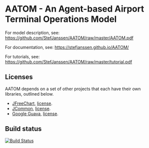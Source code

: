# AATOM - An Agent-based Airport Terminal Operations Model

For model description, see: https://github.com/StefJanssen/AATOM/raw/master/AATOM.pdf

For documentation, see: https://stefjanssen.github.io/AATOM/

For tutorials, see: https://github.com/StefJanssen/AATOM/raw/master/tutorial.pdf

## Licenses
AATOM depends on a set of other projects that each have their own libraries, outlined below.

* [JFreeChart](http://www.jfree.org/jfreechart/), [license](http://www.jfree.org/lgpl.php).
* [JCommon](http://www.jfree.org/jcommon/), [license](http://www.gnu.org/licenses/lgpl.html).
* [Google Guava](https://github.com/google/guava), [license](https://github.com/google/guava/blob/master/COPYING).

## Build status

[![Build Status](https://travis-ci.org/StefJanssen/AATOM.svg?branch=master)](https://travis-ci.org/StefJanssen/AATOM.svg)

